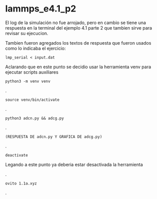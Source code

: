 # lammps_e4.1_p2
El log de la simulación no fue arrojado, pero en cambio se tiene una respuesta en la terminal del ejemplo 4.1 parte 2 que tambien sirve para revisar su ejecucion.

Tambien fueron agregados los textos de respuesta que fueron usados como lo indicaba el ejercicio: 

    lmp_serial < input.dat
    
Aclarando que en este punto se decidio usar la herramienta venv para ejecutar scripts auxiliares
    
    python3 -m venv venv
.
    
    source venv/bin/activate
.

    python3 adcn.py && adcg.py
.
    
    (RESPUESTA DE adcn.py Y GRAFICA DE adcg.py)
.
    
    deactivate
Legando a este punto ya deberia estar desactivada la herramienta

.
    
    ovito 1.1a.xyz
.

